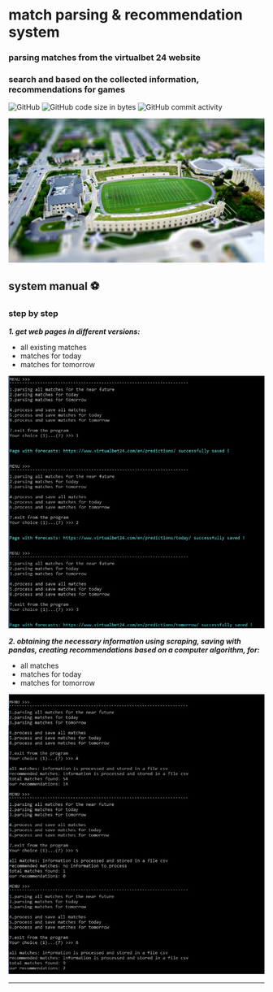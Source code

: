 # match parsing & recommendation system
### parsing matches from the virtualbet 24 website 
### search and based on the collected information, recommendations for games

![GitHub](https://img.shields.io/github/license/Alba3k/football-match-parser?style=for-the-badge)
![GitHub code size in bytes](https://img.shields.io/github/languages/code-size/Alba3k/football-match-parser?style=for-the-badge)
![GitHub commit activity](https://img.shields.io/github/commit-activity/w/Alba3k/football-match-parser?style=for-the-badge)

<kbd><img src="img/pexels_396300.jpg" /></kbd>

## system manual :soccer:
### step by step

***1. get web pages in different versions:***
- all existing matches
- matches for today
- matches for tomorrow

<kbd><img src="img/step1-2-3.jpg" /></kbd>

***2. obtaining the necessary information using scraping, saving with pandas, 
creating recommendations based on a computer algorithm, for:***
- all matches
- matches for today
- matches for tomorrow

<kbd><img src="img/step4-5-6.jpg" /></kbd>




***

